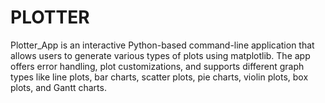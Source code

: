 # PLOTTER
Plotter_App is an interactive Python-based command-line application that allows users to generate various types of plots using matplotlib. The app offers error handling, plot customizations, and supports different graph types like line plots, bar charts, scatter plots, pie charts, violin plots, box plots, and Gantt charts.
